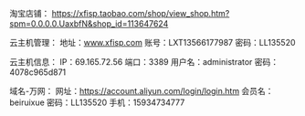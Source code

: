 淘宝店铺：
https://xfisp.taobao.com/shop/view_shop.htm?spm=0.0.0.0.UaxbfN&shop_id=113647624

云主机管理：
地址：www.xfisp.com
账号：LXT13566177987
密码：LL135520


云主机信息：
IP：69.165.72.56
端口：3389
用户名：administrator
密码：4078c965d871

域名-万网：
网址：https://account.aliyun.com/login/login.htm
会员名：beiruixue
密码：LL135520
手机：15934734777

